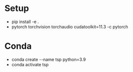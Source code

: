 # Setup

* pip install -e .
* pytorch torchvision torchaudio cudatoolkit=11.3 -c pytorch

# Conda

* conda create --name tsp python=3.9
* conda activate tsp

